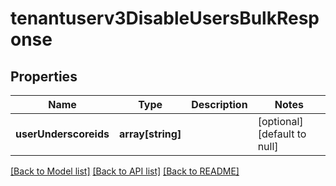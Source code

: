 # tenantuserv3DisableUsersBulkResponse

## Properties
Name | Type | Description | Notes
------------ | ------------- | ------------- | -------------
**userUnderscoreids** | **array[string]** |  | [optional] [default to null]

[[Back to Model list]](../README.md#documentation-for-models) [[Back to API list]](../README.md#documentation-for-api-endpoints) [[Back to README]](../README.md)


